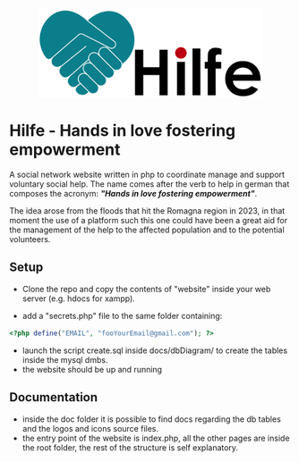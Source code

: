 <p align="center">
  <img src="https://github.com/leo-tasso/Hilfe/blob/master/LogoRes/LogoHeartBorder.png?raw=true" width="400" />
</p>

# Hilfe - Hands in love fostering empowerment
A social network website written in php to coordinate manage and support voluntary social help.
The name comes after the verb to help in german that composes the acronym: ***"Hands in love fostering empowerment"***.

The idea arose from the floods that hit the Romagna region in 2023, in that moment the use of a platform such this one could have been a great aid for the management of the help to the affected population and to the potential volunteers. 

## Setup
* Clone the repo and copy the contents of "website" inside your web server (e.g. hdocs for xampp).

* add a "secrets.php" file to the same folder containing: 
```php
<?php define("EMAIL", "fooYourEmail@gmail.com"); ?>
```

* launch the script create.sql inside docs/dbDiagram/ to create the tables inside the mysql dmbs.
* the website should be up and running

## Documentation
- inside the doc folder it is possible to find docs regarding the db tables and the logos and icons source files.
- the entry point of the website is index.php, all the other pages are inside the root folder, the rest of the structure is self explanatory.
  


